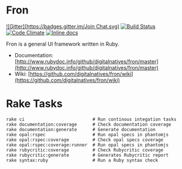 # Fron
[![Gitter](https://badges.gitter.im/Join Chat.svg)](https://gitter.im/digitalnatives/fron?utm_source=badge&utm_medium=badge&utm_campaign=pr-badge&utm_content=badge)
[![Build Status](https://travis-ci.org/digitalnatives/fron.svg?branch=master)](https://travis-ci.org/digitalnatives/fron)
[![Code Climate](https://codeclimate.com/github/digitalnatives/fron/badges/gpa.svg)](https://codeclimate.com/github/digitalnatives/fron)
[![Inline docs](http://inch-ci.org/github/digitalnatives/fron.svg?branch=master)](http://inch-ci.org/github/digitalnatives/fron)

Fron is a general UI framework written in Ruby.

* Documentation: [http://www.rubydoc.info/github/digitalnatives/fron/master](http://www.rubydoc.info/github/digitalnatives/fron/master)
* Wiki: [https://github.com/digitalnatives/fron/wiki](https://github.com/digitalnatives/fron/wiki)

# Rake Tasks
```
rake ci                          # Run continous integation tasks
rake documentation:coverage      # Check documentation coverage
rake documentation:generate      # Generate documentation
rake opal:rspec                  # Run opal specs in phantomjs
rake opal:rspec:coverage         # Check opal specs coverage
rake opal:rspec:coverage:runner  # Run opal specs in phantomjs
rake rubycritic:coverage         # Check Rubycritic coverage
rake rubycritic:generate         # Generates Rubycritic report
rake syntax:ruby                 # Run a Ruby syntax check
```

